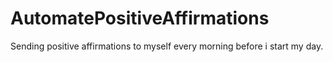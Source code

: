 # AutomatePositiveAffirmations
Sending positive affirmations to myself every morning before i start my day.
